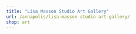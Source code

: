 ```yaml
---
title: "Lisa Masson Studio Art Gallery"
url: /annapolis/lisa-masson-studio-art-gallery/
shop: art
---
```

